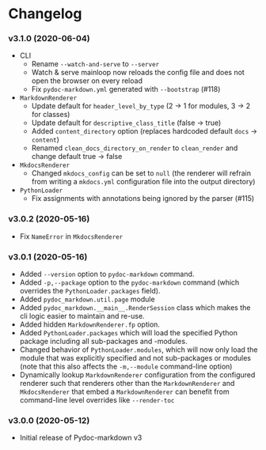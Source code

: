 # Changelog

### v3.1.0 (2020-06-04)

* CLI
    * Rename `--watch-and-serve` to `--server`
    * Watch & serve mainloop now reloads the config file and does not open the
      browser on every reload
    * Fix `pydoc-markdown.yml` generated with `--bootstrap` (#118)
* `MarkdownRenderer`
    * Update default for `header_level_by_type` (2 -> 1 for modules, 3 -> 2 for classes)
    * Update default for `descriptive_class_title` (false -> true)
    * Added `content_directory` option (replaces hardcoded default `docs` -> `content`)
    * Renamed `clean_docs_directory_on_render` to `clean_render` and change default true -> false
* `MkdocsRenderer`
    * Changed `mkdocs_config` can be set to `null` (the renderer will refrain
      from writing a `mkdocs.yml` configuration file into the output directory)
* `PythonLoader`
    * Fix assignments with annotations being ignored by the parser (#115)

### v3.0.2 (2020-05-16)

* Fix `NameError` in `MkdocsRenderer`

### v3.0.1 (2020-05-16)

* Added `--version` option to `pydoc-markdown` command.
* Added `-p,--package` option to the `pydoc-markdown` command (which overrides
  the `PythonLoader.packages` field).
* Added `pydoc_markdown.util.page` module
* Added `pydoc_markdown.__main__.RenderSession` class which makes the cli
  logic easier to maintain and re-use.
* Added hidden `MarkdownRenderer.fp` option.
* Added `PythonLoader.packages` which will load the specified Python package
  including all sub-packages and -modules.
* Changed behavior of `PythonLoader.modules`, which will now only load the
  module that was explicitly specified and not sub-packages or modules (note
  that this also affects the `-m,--module` command-line option)
* Dynamically lookup `MarkdownRenderer` configuration from the configured
  renderer such that renderers other than the `MarkdownRenderer` and
  `MkdocsRenderer` that embed a `MarkdownRenderer` can benefit from command-line
  level overrides like `--render-toc`

### v3.0.0 (2020-05-12)

* Initial release of Pydoc-markdown v3
